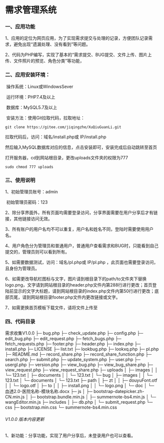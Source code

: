 # 需求管理系统

### 一、应用功能

1、应用的定位为网页应用，为了实现需求提交与处理的记录，方便团队记录需求，避免出现“遗漏处理、没有看到”等问题。

2、代码为PHP编写，实现了基本的“需求提交、BUG提交、文件上传、图片上传、文件照片的预览、角色分类”等功能，

### 二、应用安装环境：

​	操作系统：Linux或WindowsSever

​	运行环境：PHP7.4及以上

​	数据库：MySQL5.7及以上

​	安装方法：使用Git拉取代码，拉取地址：

```git
git clone https://gitee.com/jiqingzhe/XuQiuGuanLi.git
```

拉取代码后，访问：域名/install.php或 IP/install.php

然后输入MySQL数据库对应的信息，点击安装即可，安装完成后自动跳转至首页

打开服务器，cd到网站根目录，更改uploads文件夹的权限为777

```linux
sudo chmod 777 uploads
```
### 三、使用说明

1、初始管理员账号：admin

​	初始管理员密码：123

2、除分享界面外，所有页面均需要登录访问，分享界面需要在用户分享后才有链接，其他链接访问无效。

3、所有账户的用户名均不可以重复，用户名和姓名不同，登陆时需要使用用户名。

4、用户角色分为管理员和普通用户，普通用户查看需求和BUG时，只能看到自己提交的，管理员则可以看到所有。

5、如需要数据测试，访问：域名/pl.php或 IP/pl.php  ，此页面也需要登录访问，且身份为管理员。

6、如需更改导航栏图标与文字，图片请到根目录下的path/to文件夹下替换logo.png，文字请到网站根目录的header.php文件内第288行进行更改；首页登陆前显示的文字大标题，请到网站根目录的index.php文件内第50行进行更改；底部页尾，请到网站根目录footer.php文件内更改链接或文字。

7、如需更换首页模板下载文件，请将文件上传至

### 四、代码目录

需求收集V1.0.0
├─ bug.php
├─ check_update.php
├─ config.php
├─ edit_bug.php
├─ edit_request.php
├─ fetch_bugs.php
├─ fetch_requests.php
├─ footer.php
├─ header.php
├─ index.php
├─ install.php
├─ LICENSE
├─ list.txt
├─ lookbug.php
├─ lookxq.php
├─ pl.php
├─ README.md
├─ record_share.php
├─ record_share_function.php
├─ search.php
├─ submit.php
├─ update_system.php
├─ user.php
├─ usergl.php
├─ version.php
├─ view_bug.php
├─ view_bug_share.php
├─ view_request.php
├─ view_request_share.php
├─ uploads
│  ├─ images
│  │  └─ 123.txt
│  ├─ documents
│  │  └─ 123.txt
│  └─ bug
│     ├─ images
│     │  └─ 123.txt
│     └─ documents
│        └─ 123.txt
├─ path
│  ├─ zt
│  │  ├─ douyuFont.otf
│  │  └─ logo.otf
│  ├─ to
│  │  ├─ install.png
│  │  └─ logo.png
│  └─ doc
│     └─ 血透2.0-医院名称-模块名称.docx
├─ js
│  ├─ bootstrap-datepicker.zh-CN.min.js
│  ├─ bootstrap.bundle.min.js
│  ├─ summernote-bs4.min.js
│  └─ wangEditor.min.js
├─ includes
│  ├─ db.php
│  └─ submit_request.php
└─ css
   ├─ bootstrap.min.css
   └─ summernote-bs4.min.css

            



###### V1.0.0 版本内容更新

1、新功能：分享功能，实现了用户分享后，未登录用户也可以查看。